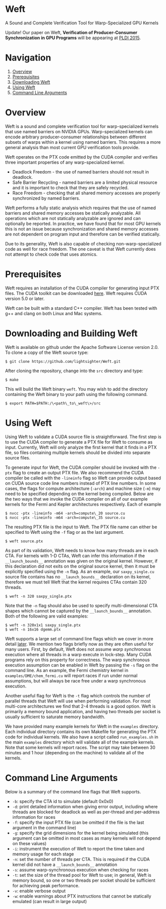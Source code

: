 Weft
====

A Sound and Complete Verification Tool for Warp-Specialized GPU Kernels

Update! Our paper on Weft, **Verification of Producer-Consumer
Synchronization in GPU Programs** will be appearing at
[PLDI 2015](http://conf.researchr.org/home/pldi2015).

Navigation
===

1. [Overview](#overview)
2. [Prerequisites](#prerequisites)
3. [Downloading Weft](#downloading-and-building-weft)
4. [Using Weft](#using-weft)
5. [Command Line Arguments](#command-line-arguments)

Overview
===

Weft is a sound and complete verification tool for warp-specialized 
kernels that use named barriers on NVIDIA GPUs. Warp-specialized 
kernels can encode arbitrary producer-consumer relationships between 
different subsets of warps within a kernel using named barriers.
This requires a more general analysis than most current GPU verification
tools provide.

Weft operates on the PTX code emitted by the CUDA compiler and verifies 
three important properties of any warp-specialized kernel.

 * Deadlock Freedom - the use of named barriers should not result in deadlock.
 * Safe Barrier Recycling - named barriers are a limited physical resource
                            and it is important to check that they are
                            safely recycled.
 * Race Freedom - checking that all shared memory accesses are properly
                  synchronized by named barriers.

Weft performs a fully static analysis which requires that the use of 
named barriers and shared memory accesses be statically analyzable.
All operations which are not statically analyzable are ignored and 
can optionally be reported. In practice, we have found that for most 
GPU kernels this is not an issue because synchronization and shared 
memory accesses are not dependent on program input and therefore
can be verified statically.

Due to its generality, Weft is also capable of checking non-warp-specialized
code as well for race freedom. The one caveat is that Weft currently
does not attempt to check code that uses atomics.

Prerequisites
===

Weft requires an installation of the CUDA compiler for generating
input PTX files. The CUDA toolkit can be downloaded 
[here](https://developer.nvidia.com/cuda-downloads). Weft requires
CUDA version 5.0 or later.

Weft can be built with a standard C++ compiler. Weft has been tested
with g++ and clang on both Linux and Mac systems.

Downloading and Building Weft
===

Weft is available on github under the Apache Software License
version 2.0. To clone a copy of the Weft source type:

    $ git clone https://github.com/lightsighter/Weft.git

After cloning the repository, change into the `src` directory
and type:

    $ make

This will build the Weft binary `weft`. You may wish to add the 
directory containing the Weft binary to your path using the
following command.

    $ export PATH=$PATH:/\<path\_to\_weft\>/src

Using Weft
===

Using Weft to validate a CUDA source file is straightforward.
The first step is to use the CUDA compiler to generate a PTX
file for Weft to consume as input. Currently, Weft will only
analyze the first kernel that it finds in a PTX file, so files
containing multiple kernels should be divided into separate
source files.

To generate input for Weft, the CUDA compiler should be
invoked with the `-ptx` flag to create an output PTX file.
We also recommend the CUDA compiler be called with the 
`-lineinfo` flag so Weft can provide output based on CUDA 
source code line numbers instead of PTX line numbers. In 
some cases, the flags for compute architecture (`-arch`) and 
machine size (`-m`) may need to be specified depending on the
kernel being compiled. Below are the two ways that we invoke 
the CUDA compiler on all of our example kernels for the
Fermi and Kepler architectures respectively. Each of example

    $ nvcc -ptx -lineinfo -m64 -arch=compute\_20 source.cu
    $ nvcc -ptx -lineinfo -m64 -arch=compute\_35 source.cu

The resulting PTX file is the input to Weft. The PTX file name
can either be specified to Weft using the `-f` flag or as the
last argument.

    $ weft source.ptx

As part of its validation, Weft needs to know how many threads
are in each CTA. For kernels with 1-D CTAs, Weft can infer this
information if the `__launch_bounds__` annotation was given on
the original kernel. However, if this declaration did not exits on
the original source kernel, then it must be explicitly specified
using the `-n` flag. As an example, our `saxpy_single.cu` source
file contains has no `__launch_bounds__` declaration on its
kernel, therefore we must tell Weft that the kernel requires CTAs
contain 320 threads.

    $ weft -n 320 saxpy_single.ptx

Note that the `-n` flag should also be used to specify multi-dimensional
CTA shapes which cannot be captured by the `__launch_bounds__` 
annotation. Both of the following are valid examples:

    $ weft -n 320x1x1 saxpy_single.ptx
    $ weft -n 16x16 dgemm.ptx

Weft supports a large set of command line flags which we cover in
more detail [later](#command-line-arguments). We mention two flags
briefly now as they are often useful for many users. First, by default,
Weft does not assume <em>warp synchronous</em> execution where all
threads in a warp execute in lock-step. Many CUDA programs rely on 
this property for correctness. The warp synchronous execution assumption
can be enabled in Weft by passing the `-s` flag on the command line.
As an example, the Fermi chemistry kernel in `examples/DME/chem_fermi.cu`
will report races if run under normal assumptions, but will always be 
race free under a warp synchronous execution.

Another useful flag for Weft is the `-t` flag which controls the 
number of parallel threads that Weft will use when performing validation.
For most multi-core architectures we find that 2-4 threads is a good
option. Weft is primarily a memory bound application, and having two
threads per socket is usually sufficient to saturate memory bandwidth.

We have provided many example kernels for Weft in the `examples` 
directory. Each individual directory contains its own Makefile for
generating the PTX code for individual kernels. We also have a script 
called `run_examples.sh` in the main `examples` directory which will 
validate all of the example kernels. Note that some kernels will 
report races. The script may take between 30 minutes
and 1 hour (depending on the machine) to validate all of the kernels.

Command Line Arguments
===

Below is a summary of the command line flags that Weft supports.

 * `-b`: specify the CTA id to simulate (default 0x0x0)
 * `-d`: print detailed information when giving error output,
                including where threads are blocked for deadlock as
                well as per-thread and per-address information for races
 * `-f`: specify the input PTX file (can be omitted if 
                the file is the last argument in the command line)
 * `-g`: specify the grid dimensions for the kernel being simulated
                (this argument can be omitted in most cases as many kernels
                will not depend on these values)
 * `-i`: instrument the execution of Weft to report the
                time taken and memory usage for each stage
 * `-n`: set the number of threads per CTA. This is required
                if the CUDA kernel did not have a 
                `__launch_bounds__` annotation
 * `-s`: assume warp-synchronous execution when checking for races
 * `-t`: set the size of the thread pool for Weft to use; in
                general, Weft is memory bound, so one or two threads per socket
                should be sufficient for achieving peak performance.
 * `-v`: enable verbose output
 * `-w`: enable warnings about PTX instructions that cannot be
                statically emulated (can result in large output)

